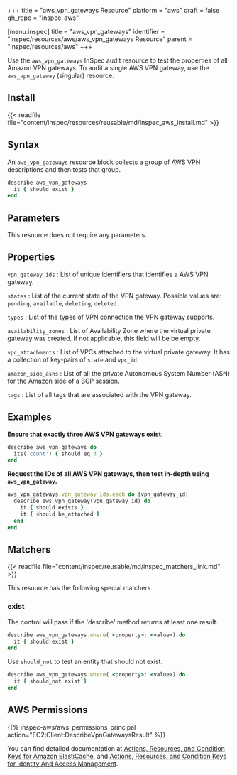 +++
title = "aws_vpn_gateways Resource"
platform = "aws"
draft = false
gh_repo = "inspec-aws"

[menu.inspec]
title = "aws_vpn_gateways"
identifier = "inspec/resources/aws/aws_vpn_gateways Resource"
parent = "inspec/resources/aws"
+++

Use the `aws_vpn_gateways` InSpec audit resource to test the properties of all Amazon VPN gateways. To audit a single AWS VPN gateway, use the `aws_vpn_gateway` (singular) resource.

## Install

{{< readfile file="content/inspec/resources/reusable/md/inspec_aws_install.md" >}}

## Syntax

An `aws_vpn_gateways` resource block collects a group of AWS VPN descriptions and then tests that group.

```ruby
describe aws_vpn_gateways
  it { should exist }
end
```

## Parameters

This resource does not require any parameters.

## Properties

`vpn_gateway_ids`
: List of unique identifiers that identifies a AWS VPN gateway.

`states`
: List of the current state of the VPN gateway. Possible values are: `pending`, `available`, `deleting`, `deleted`.

`types`
: List of the types of VPN connection the VPN gateway supports.

`availability_zones`
: List of Availability Zone where the virtual private gateway was created. If not applicable, this field will be be empty.

`vpc_attachments`
: List of VPCs attached to the virtual private gateway. It has a collection of key-pairs of `state` and `vpc_id`.

`amazon_side_asns`
: List of all the private Autonomous System Number (ASN) for the Amazon side of a BGP session.

`tags`
: List of all tags that are associated with the VPN gateway.

## Examples

**Ensure that exactly three AWS VPN gateways exist.**

```ruby
describe aws_vpn_gateways do
  its('count') { should eq 3 }
end
```

**Request the IDs of all AWS VPN gateways, then test in-depth using `aws_vpn_gateway`.**

```ruby
aws_vpn_gateways.vpn_gateway_ids.each do |vpn_gateway_id|
  describe aws_vpn_gateway(vpn_gateway_id) do
    it { should exists }
    it { should be_attached }
  end
end
```

## Matchers

{{< readfile file="content/inspec/reusable/md/inspec_matchers_link.md" >}}

This resource has the following special matchers.

### exist

The control will pass if the 'describe' method returns at least one result.

```ruby
describe aws_vpn_gateways.where( <property>: <value>) do
  it { should exist }
end
```

Use `should_not` to test an entity that should not exist.

```ruby
describe aws_vpn_gateways.where( <property>: <value>) do
  it { should_not exist }
end
```

## AWS Permissions

{{% inspec-aws/aws_permissions_principal action="EC2:Client:DescribeVpnGatewaysResult" %}}

You can find detailed documentation at [Actions, Resources, and Condition Keys for Amazon ElastiCache](https://docs.amazonaws.cn/en_us/vpc/latest/userguide/vpc-policy-examples.html), and [Actions, Resources, and Condition Keys for Identity And Access Management](https://docs.aws.amazon.com/IAM/latest/UserGuide/list_identityandaccessmanagement.html).
